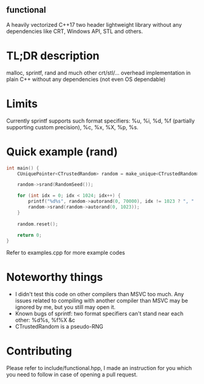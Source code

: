 ## functional
 A heavily vectorized C++17 two header lightweight library without any dependencies like CRT, Windows API, STL and others. 

# TL;DR description
malloc, sprintf, rand and much other crt/stl/... overhead implementation in plain C++ without any dependencies (not even OS dependable)

# Limits 
Currently sprintf supports such format specifiers: %u, %i, %d, %f (partially supporting custom precision), %c, %x, %X, %p, %s.

# Quick example (rand)
```cpp
int main() {
    CUniquePointer<CTrustedRandom> random = make_unique<CTrustedRandom>();

	random->srand(RandomSeed());

	for (int idx = 0; idx < 1024; idx++) {
		printf("%d%s", random->autorand(0, 70000), idx != 1023 ? ", " : "\n");
		random->srand(random->autorand(0, 1023));
	}
	
	random.reset();
	
	return 0;
}
```
Refer to examples.cpp for more example codes

# Noteworthy things
* I didn't test this code on other compilers than MSVC too much. Any issues related to compiling with another compiler than MSVC may be ignored by me, but you still may open it.
* Known bugs of sprintf: two format specifiers can't stand near each other: %d%s, %f%X &c
* CTrustedRandom is a pseudo-RNG

# Contributing
Please refer to include/functional.hpp, I made an instruction for you which you need to follow in case of opening a pull request.
